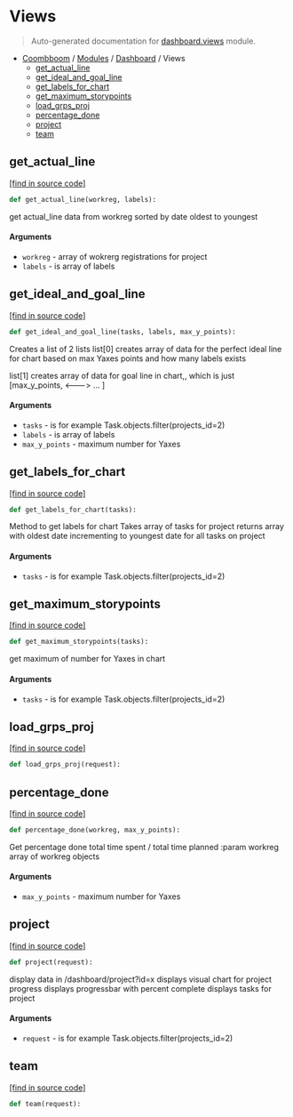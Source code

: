 # Views

> Auto-generated documentation for [dashboard.views](..\..\dashboard\views.py) module.

- [Coombboom](..\README.md#coombboom-index) / [Modules](..\MODULES.md#coombboom-modules) / [Dashboard](index.md#dashboard) / Views
    - [get_actual_line](#get_actual_line)
    - [get_ideal_and_goal_line](#get_ideal_and_goal_line)
    - [get_labels_for_chart](#get_labels_for_chart)
    - [get_maximum_storypoints](#get_maximum_storypoints)
    - [load_grps_proj](#load_grps_proj)
    - [percentage_done](#percentage_done)
    - [project](#project)
    - [team](#team)

## get_actual_line

[[find in source code]](..\..\dashboard\views.py#L76)

```python
def get_actual_line(workreg, labels):
```

get actual_line data from workreg sorted by date oldest to youngest

#### Arguments

- `workreg` - array of wokrerg registrations for project
- `labels` - is array of labels

## get_ideal_and_goal_line

[[find in source code]](..\..\dashboard\views.py#L50)

```python
def get_ideal_and_goal_line(tasks, labels, max_y_points):
```

Creates a list of 2 lists
list[0] creates array of data for the perfect ideal line for chart based on max Yaxes
points and how many labels exists

list[1] creates array of data for goal line in chart,, which is just [max_y_points, <---> ... ]

#### Arguments

- `tasks` - is for example Task.objects.filter(projects_id=2)
- `labels` - is array of labels
- `max_y_points` - maximum number for Yaxes

## get_labels_for_chart

[[find in source code]](..\..\dashboard\views.py#L14)

```python
def get_labels_for_chart(tasks):
```

Method to get labels for chart
Takes array of tasks for project
returns array with oldest date incrementing to youngest date for all tasks on project

#### Arguments

- `tasks` - is for example Task.objects.filter(projects_id=2)

## get_maximum_storypoints

[[find in source code]](..\..\dashboard\views.py#L38)

```python
def get_maximum_storypoints(tasks):
```

get maximum of number for Yaxes in chart

#### Arguments

- `tasks` - is for example Task.objects.filter(projects_id=2)

## load_grps_proj

[[find in source code]](..\..\dashboard\views.py#L193)

```python
def load_grps_proj(request):
```

## percentage_done

[[find in source code]](..\..\dashboard\views.py#L102)

```python
def percentage_done(workreg, max_y_points):
```

Get percentage done total time spent / total time planned
:param workreg array of workreg objects

#### Arguments

- `max_y_points` - maximum number for Yaxes

## project

[[find in source code]](..\..\dashboard\views.py#L121)

```python
def project(request):
```

display data in /dashboard/project?id=x
displays visual chart for project progress
displays progressbar with percent complete
displays tasks for project

#### Arguments

- `request` - is for example Task.objects.filter(projects_id=2)

## team

[[find in source code]](..\..\dashboard\views.py#L157)

```python
def team(request):
```

